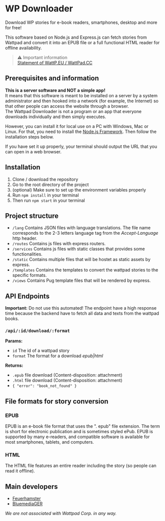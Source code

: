 # WP Downloader

Download WP stories for e-book readers, smartphones, desktop and more for free!

This software based on Node.js and Express.js can fetch stories from Wattpad and convert it into an EPUB file or a full functional HTML reader for offline availability.

> ⚠ Important information  
> [Statement of WattP.EU / WattPad.CC](https://www.reddit.com/r/wattpad_downloader/comments/1adulkg/statement_for_wattpeu_wattpadcc/)

## Prerequisites and information
**This is a server software and NOT a simple app!**  
It means that this software is meant to be installed on a server by a system administrator and then hooked into a network (for example, the Internet) so that other people can access the website through a browser.  
The Wattpad Downloader is not a program or an app that everyone downloads individually and then simply executes.

However, you can install it for local use on a PC with Windows, Mac or Linux.
For that, you need to install the [Node.js Framework](https://nodejs.org/en/).
Then follow the installation steps below.

If you have set it up properly, your terminal should output the URL that you can open in a web browser.

## Installation
1. Clone / download the repository
2. Go to the root directory of the project
3. (optional) Make sure to set up the environment variables properly
4. Run `npm install` in your terminal
5. Then run `npm start` in your terminal

## Project structure
- `/lang` Contains JSON files with language translations. The file name corresponds to the 2-3 letters language tag from the *Accept-Language* http header.
- `/routes` Contains js files with express routers.
- `/services` Contains js files with static classes that provides some functionalities.
- `/static` Contains multiple files that will be hostet as static assets by express.
- `/templates` Contains the templates to convert the wattpad stories to the specific formats.
- `/views` Contains Pug template files that will be rendered by express.

## API Endpoints
**Important:** Do not use this automated! The endpoint have a high response time because the backend have to fetch all data and texts from the wattpad books.

### `/api/:id/download/:format`
**Params:**
- `id` The id of a wattpad story
- `format` The format for a download *epub|html*

**Returns:**
- `.epub` file download (Content-disposition: attachment)
- `.html` file download (Content-disposition: attachment)
- `{ "error": "book_not_found" }`

## File formats for story conversion

### EPUB
EPUB is an e-book file format that uses the ". epub" file extension.
The term is short for electronic publication and is sometimes styled ePub.
EPUB is supported by many e-readers, and compatible software is available for most smartphones, tablets, and computers.

### HTML
The HTML file features an entire reader including the story (so people can read it offline).

## Main developers
- [Feuerhamster](https://github.com/Feuerhamster)
- [BluemediaGER](https://github.com/BluemediaGER)

*We are not associated with Wattpad Corp. in any way.*

